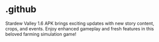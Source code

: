# .github
Stardew Valley 1.6 APK brings exciting updates with new story content, crops, and events. Enjoy enhanced gameplay and fresh features in this beloved farming simulation game!
